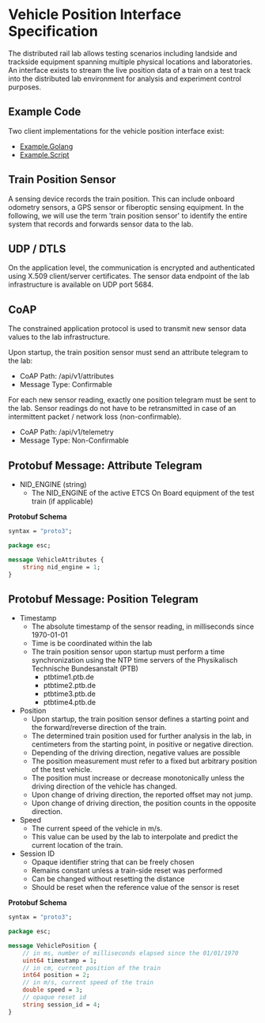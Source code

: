 # Vehicle Position Interface Specification

The distributed rail lab allows testing scenarios including landside and trackside equipment spanning multiple physical locations and laboratories.
An interface exists to stream the live position data of a train on a test track into the distributed lab environment for analysis and experiment control purposes.

<!-- ## Overview

The following figure illustrates the protocol stack for transmission of the train position data.
 -->

## Example Code

Two client implementations for the vehicle position interface exist:

 - [Example.Golang](Example.Golang)
 - [Example.Script](Example.Script)

## Train Position Sensor

A sensing device records the train position. This can include onboard odometry sensors, a GPS sensor or fiberoptic sensing equipment.
In the following, we will use the term 'train position sensor' to identify the entire system that records and forwards sensor data to the lab.


## UDP / DTLS

On the application level, the communication is encrypted and authenticated using X.509 client/server certificates.
The sensor data endpoint of the lab infrastructure is available on UDP port 5684.

## CoAP

The constrained application protocol is used to transmit new sensor data values to the lab infrastructure.

Upon startup, the train position sensor must send an attribute telegram to the lab:
- CoAP Path: /api/v1/attributes
- Message Type: Confirmable

For each new sensor reading, exactly one position telegram must be sent to the lab. Sensor readings do not have to be retransmitted in case of an intermittent packet / network loss (non-confirmable).
- CoAP Path: /api/v1/telemetry
- Message Type: Non-Confirmable

## Protobuf Message: Attribute Telegram

- NID_ENGINE (string)
  - The NID_ENGINE of the active ETCS On Board equipment of the test train (if applicable)

**Protobuf Schema**

```proto
syntax = "proto3";

package esc;

message VehicleAttributes {
    string nid_engine = 1;
}
```

## Protobuf Message: Position Telegram

- Timestamp
  - The absolute timestamp of the sensor reading, in milliseconds since 1970-01-01
  - Time is be coordinated within the lab
  - The train position sensor upon startup must perform a time synchronization using the NTP time servers of the Physikalisch Technische Bundesanstalt (PTB)
    - ptbtime1.ptb.de
    - ptbtime2.ptb.de
    - ptbtime3.ptb.de
    - ptbtime4.ptb.de
- Position
  - Upon startup, the train position sensor defines a starting point and the forward/reverse direction of the train.
  - The determined train position used for further analysis in the lab, in centimeters from the starting point, in positive or negative direction.
  - Depending of the driving direction, negative values are possible
  - The position measurement must refer to a fixed but arbitrary position of the test vehicle.
  - The position must increase or decrease monotonically unless the driving direction of the vehicle has changed.
  - Upon change of driving direction, the reported offset may not jump.
  - Upon change of driving direction, the position counts in the opposite direction.
- Speed
  - The current speed of the vehicle in m/s.
  - This value can be used by the lab to interpolate and predict the current location of the train.
- Session ID
  - Opaque identifier string that can be freely chosen
  - Remains constant unless a train-side reset was performed
  - Can be changed without resetting the distance
  - Should be reset when the reference value of the sensor is reset

**Protobuf Schema**

```proto
syntax = "proto3";

package esc;

message VehiclePosition {
    // in ms, number of milliseconds elapsed since the 01/01/1970
    uint64 timestamp = 1;
    // in cm, current position of the train
    int64 position = 2;
    // in m/s, current speed of the train
    double speed = 3;
    // opaque reset id
    string session_id = 4;
}
```
